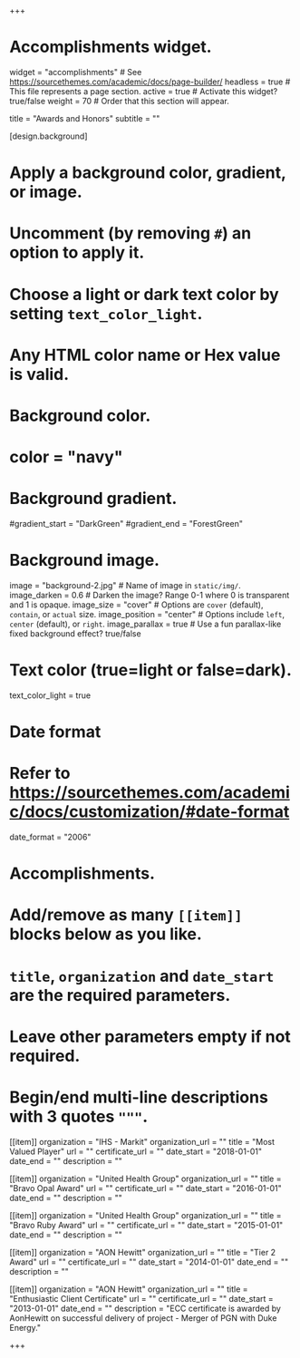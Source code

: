 +++
# Accomplishments widget.
widget = "accomplishments"  # See https://sourcethemes.com/academic/docs/page-builder/
headless = true  # This file represents a page section.
active = true  # Activate this widget? true/false
weight = 70  # Order that this section will appear.


title = "Awards and Honors"
subtitle = ""

[design.background]
  # Apply a background color, gradient, or image.
  #   Uncomment (by removing `#`) an option to apply it.
  #   Choose a light or dark text color by setting `text_color_light`.
  #   Any HTML color name or Hex value is valid.

  # Background color.
  # color = "navy"
  
  # Background gradient.
  #gradient_start = "DarkGreen"
  #gradient_end = "ForestGreen"
  
  # Background image.
   image = "background-2.jpg"  # Name of image in `static/img/`.
   image_darken = 0.6  # Darken the image? Range 0-1 where 0 is transparent and 1 is opaque.
   image_size = "cover"  #  Options are `cover` (default), `contain`, or `actual` size.
   image_position = "center"  # Options include `left`, `center` (default), or `right`.
   image_parallax = true  # Use a fun parallax-like fixed background effect? true/false
  
  # Text color (true=light or false=dark).
  text_color_light = true


# Date format
#   Refer to https://sourcethemes.com/academic/docs/customization/#date-format
date_format = "2006"

# Accomplishments.
#   Add/remove as many `[[item]]` blocks below as you like.
#   `title`, `organization` and `date_start` are the required parameters.
#   Leave other parameters empty if not required.
#   Begin/end multi-line descriptions with 3 quotes `"""`.

[[item]]
  organization = "IHS - Markit"
  organization_url = ""
  title = "Most Valued Player"
  url = ""
  certificate_url = ""
  date_start = "2018-01-01"
  date_end = ""
  description = ""

[[item]]
  organization = "United Health Group"
  organization_url = ""
  title = "Bravo Opal Award"
  url = ""
  certificate_url = ""
  date_start = "2016-01-01"
  date_end = ""
  description = ""

[[item]]
  organization = "United Health Group"
  organization_url = ""
  title = "Bravo Ruby Award"
  url = ""
  certificate_url = ""
  date_start = "2015-01-01"
  date_end = ""
  description = ""

[[item]]
  organization = "AON Hewitt"
  organization_url = ""
  title = "Tier 2 Award"
  url = ""
  certificate_url = ""
  date_start = "2014-01-01"
  date_end = ""
  description = ""


[[item]]
  organization = "AON Hewitt"
  organization_url = ""
  title = "Enthusiastic Client Certificate"
  url = ""
  certificate_url = ""
  date_start = "2013-01-01"
  date_end = ""
  description = "ECC certificate is awarded by AonHewitt on successful delivery of project - Merger of PGN with Duke Energy."

+++
